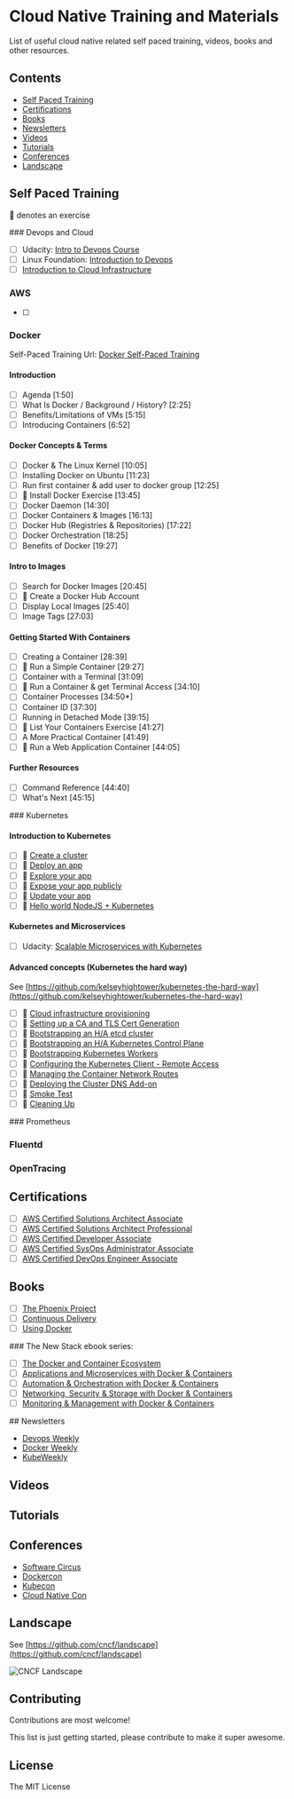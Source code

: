 # Cloud Native Training and Materials

List of useful cloud native related self paced training, videos, books and other resources.

## Contents

- [Self Paced Training](#self-paced-training)
- [Certifications](#certifications)
- [Books](#books)
- [Newsletters](#newsletters)
- [Videos](#videos)
- [Tutorials](#tutorials)
- [Conferences](#conferences)
- [Landscape](#landscape)

## Self Paced Training

:memo: denotes an exercise

### Devops and Cloud

- [ ] Udacity: [Intro to Devops Course](https://www.udacity.com/course/intro-to-devops--ud611)
- [ ] Linux Foundation: [Introduction to Devops](https://www.edx.org/course/introduction-devops-transforming-linuxfoundationx-lfs161x)
- [ ] [Introduction to Cloud Infrastructure](https://www.edx.org/course/introduction-cloud-infrastructure-linuxfoundationx-lfs151-x)

### AWS

- [ ]

### Docker

Self-Paced Training Url: [Docker Self-Paced Training](https://training.docker.com/self-paced-training)

#### Introduction

- [ ] Agenda [1:50]
- [ ] What Is Docker / Background / History? [2:25]
- [ ] Benefits/Limitations of VMs [5:15]
- [ ] Introducing Containers [6:52]

#### Docker Concepts & Terms

- [ ] Docker & The Linux Kernel [10:05]
- [ ] Installing Docker on Ubuntu [11:23]
- [ ] Run first container & add user to docker group [12:25]
- [ ] :memo: Install Docker Exercise [13:45]
- [ ] Docker Daemon [14:30]
- [ ] Docker Containers & Images [16:13]
- [ ] Docker Hub (Registries & Repositories) [17:22]
- [ ] Docker Orchestration [18:25]
- [ ] Benefits of Docker [19:27]

#### Intro to Images

- [ ] Search for Docker Images [20:45]
- [ ] :memo: Create a Docker Hub Account
- [ ] Display Local Images [25:40]
- [ ] Image Tags [27:03]

#### Getting Started With Containers

- [ ] Creating a Container [28:39]
- [ ] :memo: Run a Simple Container [29:27]
- [ ] Container with a Terminal [31:09]
- [ ] :memo: Run a Container & get Terminal Access [34:10]
- [ ] Container Processes [34:50*]
- [ ] Container ID [37:30]
- [ ] Running in Detached Mode [39:15]
- [ ] :memo: List Your Containers Exercise [41:27]
- [ ] A More Practical Container [41:49]
- [ ] :memo: Run a Web Application Container [44:05]

#### Further Resources
- [ ] Command Reference [44:40]
- [ ] What's Next [45:15]

### Kubernetes

#### Introduction to Kubernetes

- [ ] :memo: [Create a cluster](https://kubernetesbootcamp.github.io/kubernetes-bootcamp/1-0.html)
- [ ] :memo: [Deploy an app](https://kubernetesbootcamp.github.io/kubernetes-bootcamp/2-0.html)
- [ ] :memo: [Explore your app](https://kubernetesbootcamp.github.io/kubernetes-bootcamp/3-0.html)
- [ ] :memo: [Expose your app publicly](https://kubernetesbootcamp.github.io/kubernetes-bootcamp/4-0.html)
- [ ] :memo: [Update your app](https://kubernetesbootcamp.github.io/kubernetes-bootcamp/6-0.html)
- [ ] :memo: [Hello world NodeJS + Kubernetes](https://codelabs.developers.google.com/codelabs/cloud-hello-kubernetes/index.html?index=..%2F..%2Findex#0)

#### Kubernetes and Microservices

- [ ] Udacity: [Scalable Microservices with Kubernetes](https://www.udacity.com/course/scalable-microservices-with-kubernetes--ud615)

#### Advanced concepts (Kubernetes the hard way)

See [https://github.com/kelseyhightower/kubernetes-the-hard-way](https://github.com/kelseyhightower/kubernetes-the-hard-way)

- [ ] :memo: [Cloud infrastructure provisioning](https://github.com/kelseyhightower/kubernetes-the-hard-way/blob/master/docs/01-infrastructure.md)
- [ ] :memo: [Setting up a CA and TLS Cert Generation](https://github.com/kelseyhightower/kubernetes-the-hard-way/blob/master/docs/02-certificate-authority.md)
- [ ] :memo: [Bootstrapping an H/A etcd cluster](https://github.com/kelseyhightower/kubernetes-the-hard-way/blob/master/docs/03-etcd.md)
- [ ] :memo: [Bootstrapping an H/A Kubernetes Control Plane](https://github.com/kelseyhightower/kubernetes-the-hard-way/blob/master/docs/04-kubernetes-controller.md)
- [ ] :memo: [Bootstrapping Kubernetes Workers](https://github.com/kelseyhightower/kubernetes-the-hard-way/blob/master/docs/05-kubernetes-worker.md)
- [ ] :memo: [Configuring the Kubernetes Client - Remote Access](https://github.com/kelseyhightower/kubernetes-the-hard-way/blob/master/docs/06-kubectl.md)
- [ ] :memo: [Managing the Container Network Routes](https://github.com/kelseyhightower/kubernetes-the-hard-way/blob/master/docs/07-network.md)
- [ ] :memo: [Deploying the Cluster DNS Add-on](https://github.com/kelseyhightower/kubernetes-the-hard-way/blob/master/docs/08-dns-addon.md)
- [ ] :memo: [Smoke Test](https://github.com/kelseyhightower/kubernetes-the-hard-way/blob/master/docs/09-smoke-test.md)
- [ ] :memo: [Cleaning Up](https://github.com/kelseyhightower/kubernetes-the-hard-way/blob/master/docs/10-cleanup.md)

### Prometheus

### Fluentd

### OpenTracing

## Certifications

- [ ] [AWS Certified Solutions Architect Associate](https://aws.amazon.com/certification/certified-solutions-architect-associate/)
- [ ] [AWS Certified Solutions Architect Professional](https://aws.amazon.com/certification/certified-solutions-architect-professional/)
- [ ] [AWS Certified Developer Associate](https://aws.amazon.com/certification/certified-developer-associate/)
- [ ] [AWS Certified SysOps Administrator Associate](https://aws.amazon.com/certification/certified-sysops-admin-associate/)
- [ ] [AWS Certified DevOps Engineer Associate](https://aws.amazon.com/certification/certified-devops-engineer-professional/)

## Books

- [ ] [The Phoenix Project](http://www.amazon.co.uk/dp/0988262509)
- [ ] [Continuous Delivery](https://www.amazon.co.uk/d/Books/Continuous-Delivery-Deployment-Automation-Addison-Wesley/0321601912)
- [ ] [Using Docker](https://www.amazon.co.uk/Using-Docker-Adrian-Mouat-x/dp/1491915765)

### The New Stack ebook series:
- [ ] [The Docker and Container Ecosystem](http://thenewstack.io/ebookseries/)
- [ ] [Applications and Microservices with Docker & Containers](http://thenewstack.io/ebookseries/)
- [ ] [Automation & Orchestration with Docker & Containers](http://thenewstack.io/ebookseries/)
- [ ] [Networking, Security & Storage with Docker & Containers](http://thenewstack.io/ebookseries/)
- [ ] [Monitoring & Management with Docker & Containers](http://thenewstack.io/ebookseries/)

## Newsletters

- [Devops Weekly](http://www.devopsweekly.com/)
- [Docker Weekly](https://www.docker.com/newsletter-subscription)
- [KubeWeekly](http://kube.news/)

## Videos

## Tutorials

## Conferences

- [Software Circus](http://cloudnativecomputing.softwarecircus.io/)
- [Dockercon](http://2017.dockercon.com/)
- [Kubecon](http://events.linuxfoundation.org/events/kubecon)
- [Cloud Native Con](http://events.linuxfoundation.org/events/cloudnativecon)

## Landscape

See [https://github.com/cncf/landscape](https://github.com/cncf/landscape)

![CNCF Landscape](https://raw.githubusercontent.com/cncf/landscape/master/landscape/CloudNativeLandscape_v0.9.2.jpg)

## Contributing

Contributions are most welcome!

This list is just getting started, please contribute to make it super awesome.

## License

The MIT License

